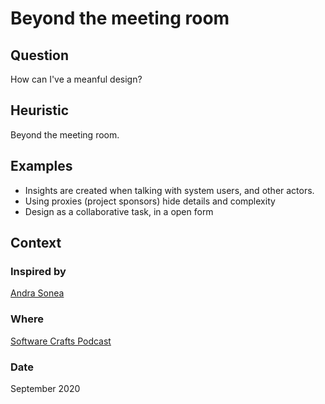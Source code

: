 # Beyond the meeting room

## Question
How can I've a meanful design?

## Heuristic
Beyond the meeting room.

## Examples
- Insights are created when talking with system users, and other actors.
- Using proxies (project sponsors) hide details and complexity
- Design as a collaborative task, in a open form

## Context
### Inspired by
[Andra Sonea](https://twitter.com/andrasonea)

### Where
[Software Crafts Podcast](https://www.softwarecraftspodcast.com/episodes/20200923-ep15-andra-sonea/)

### Date
September 2020